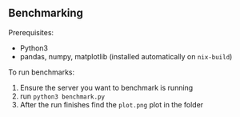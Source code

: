 ## Benchmarking

Prerequisites: 
- Python3
- pandas, numpy, matplotlib (installed automatically on `nix-build`)

To run benchmarks: 
1. Ensure the server you want to benchmark is running
2. run `python3 benchmark.py`
3. After the run finishes find the `plot.png` plot in the folder